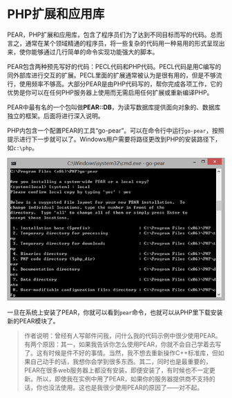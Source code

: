 # PHP扩展和应用库

PEAR，PHP扩展和应用库，包含了程序员们为了达到不同目标而写的代码。总而言之，通常在某个领域精通的程序员，将一些复杂的代码用一种易用的形式呈现出来，使你能够通过几行简单的命令实现功能强大的脚本。

PEAR包含两种预先写好的代码：PECL代码和PHP代码。PECL代码是用C编写的同外部库进行交互的扩展。PECL里面的扩展通常被认为是很有用的，但是不够流行，使用频率不够高。大部分PEAR是由PHP代码写的，帮你完成各项工作，它的优势是你可以在任何PHP服务器上使用而无需启用任何扩展或重新编译PHP。

PEAR中最有名的一个包叫做**PEAR::DB**，为读写数据库提供面向对象的、数据库独立的框架。后面将进行深入说明。

PHP内包含一个配置PEAR的工具“go-pear”。可以在命令行中运行`go-pear`，按照提示进行下一步就可以了。Windows用户需要将路径更改到PHP的安装路径下，如`c:\php`。

![go-pear command](../img/go-pear_cmd.png)

一旦在系统上安装了PEAR，你就可以看到`pear`命令，也就可以从PHP里下载安装新的PEAR模块了。

> 作者说明：曾经有人写邮件问我，问什么我的代码示例中很少使用PEAR。有两个原因：其一，如果我告诉你怎么使用PEAR，你就不会自己学着去写了。这有时候是件不好的事情。当然，我不想去重新操作C++标准库，但如果自己动手的话，我想你会学到很多东西。其二，同时也是最重要的，PEAR在很多web服务器上都没有安装，即便安装了，有时候也不一定更新。所以，即使我在实例中用了PEAR，如果你的服务器提供商不支持的话，你也没法使用。这也是我很少使用PEAR的原因了——对不起。
